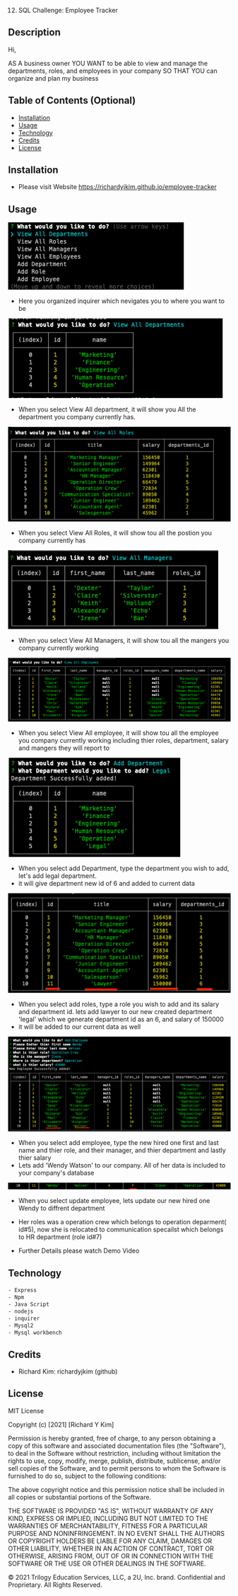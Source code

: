 12. SQL Challenge: Employee Tracker

## Description 

Hi, 

AS A business owner
YOU WANT to be able to view and manage the departments, roles, and employees in your company
SO THAT YOU can organize and plan my business

## Table of Contents (Optional)


* [Installation](#installation)
* [Usage](#usage)
* [Technology](#technology)
* [Credits](#credits)
* [License](#license)


## Installation

- Please visit Website https://richardyjkim.github.io/employee-tracker


## Usage 


![alt text](./Assets/screenshot/ss1.png)

- Here you organized inquirer which nevigates you to where you want to be

![alt text](./Assets/screenshot/ss2.png)

- When you select View All department, it will show you All the department you company currently has.

![alt text](./Assets/screenshot/ss3.png)

- When you select View All Roles, it will show tou all the postion you company currently has 

![alt text](./Assets/screenshot/ss4.png)
- When you select View All Managers, it will show tou all the mangers you company currently working 

![alt text](./Assets/screenshot/ss5.png)
- When you select View All employee, it will show tou all the employee you company currently working including thier roles, department, salary and mangers they will report to

![alt text](./Assets/screenshot/ss6.png)
- When you select add Department, type the department you wish to add, let's add legal department.
- it will give department new id of 6 and added to current data

![alt text](./Assets/screenshot/ss7.png)
- When you select add roles, type a role you wish to add and its salary and department id. lets add lawyer to our new created department 'legal' which we generate department id as an 6, and salary of 150000
- it will be added to our current data as well

![alt text](./Assets/screenshot/ss8.png)
- When you select add employee, type the new hired one first and last name and thier role, and their manager, and thier department and lastly thier salary
- Lets add 'Wendy Watson' to our company. All of her data is included to your company's database

![alt text](./Assets/screenshot/ss9.png)
- When you select update employee, lets update our new hired one Wendy to diffrent department
- Her roles was a operation crew which belongs to operation deparment( id#5), now she is relocated to communication specailst which belongs to HR department (role id#7)

- Further Details please watch Demo Video

## Technology
    - Express
    - Npm
    - Java Script
    - nodejs
    - inquirer
    - Mysql2
    - Mysql workbench

## Credits

 - Richard Kim: richardyjkim (github)


## License

MIT License

Copyright (c) [2021] [Richard Y Kim]

Permission is hereby granted, free of charge, to any person obtaining a copy
of this software and associated documentation files (the "Software"), to deal
in the Software without restriction, including without limitation the rights
to use, copy, modify, merge, publish, distribute, sublicense, and/or sell
copies of the Software, and to permit persons to whom the Software is
furnished to do so, subject to the following conditions:

The above copyright notice and this permission notice shall be included in all
copies or substantial portions of the Software.

THE SOFTWARE IS PROVIDED "AS IS", WITHOUT WARRANTY OF ANY KIND, EXPRESS OR
IMPLIED, INCLUDING BUT NOT LIMITED TO THE WARRANTIES OF MERCHANTABILITY,
FITNESS FOR A PARTICULAR PURPOSE AND NONINFRINGEMENT. IN NO EVENT SHALL THE
AUTHORS OR COPYRIGHT HOLDERS BE LIABLE FOR ANY CLAIM, DAMAGES OR OTHER
LIABILITY, WHETHER IN AN ACTION OF CONTRACT, TORT OR OTHERWISE, ARISING FROM,
OUT OF OR IN CONNECTION WITH THE SOFTWARE OR THE USE OR OTHER DEALINGS IN THE
SOFTWARE.

© 2021 Trilogy Education Services, LLC, a 2U, Inc. brand. Confidential and Proprietary. All Rights Reserved.

